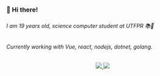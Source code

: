 <h3 >👋 Hi there!<h3>


 <h6>I am 19 years old, science computer student at UTFPR 📚🚀<h6>
 
 <h6>Currently working with Vue, react, nodejs, dotnet, golang.<h6>
 
 
 <p align="center">
  <a target="_blank" href="https://www.linkedin.com/in/yuri-alves-miguel-985790198/">
    <img src="https://img.shields.io/badge/-LINKEDIN-black?style=for-the-badge&logo=linkedin" />
  </a>
   <a target="_blank" href="https://twitter.com/Yalvesmiguel">
    <img src="https://img.shields.io/badge/-TWITTER-black?style=for-the-badge&logo=twitter&logoColor=white" />
  </a>
</p>

